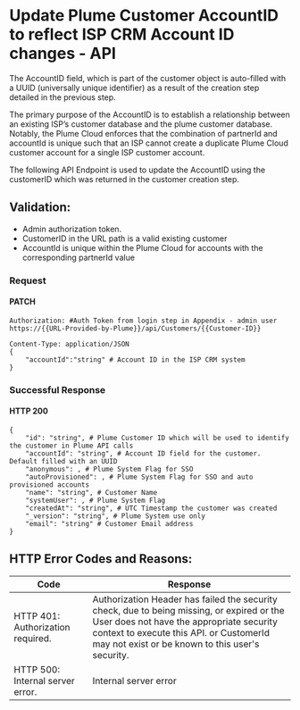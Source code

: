 # Update Plume Customer AccountID to reflect ISP CRM Account ID changes - API

The AccountID field, which is part of the customer object is auto-filled with a UUID (universally unique identifier) as a result of the creation step detailed in the previous step.

The primary purpose of the AccountID is to establish a relationship between an existing ISP’s customer database and the plume customer database. Notably, the Plume Cloud enforces that the combination of partnerId and accountId is unique such that an ISP cannot create a duplicate Plume Cloud customer account for a single ISP customer account.

The following API Endpoint is used to update the AccountID using the customerID which was returned in the customer creation step.

## Validation:
- Admin authorization token.
- CustomerID in the URL path is a valid existing customer
- AccountId is unique within the Plume Cloud for accounts with the corresponding partnerId value

### Request

#### PATCH

    Authorization: #Auth Token from login step in Appendix - admin user
    https://{{URL-Provided-by-Plume}}/api/Customers/{{Customer-ID}}

    Content-Type: application/JSON
    {
        "accountId":"string" # Account ID in the ISP CRM system
    }

### Successful Response

#### HTTP 200

    {
        "id": "string", # Plume Customer ID which will be used to identify the customer in Plume API calls
        "accountId": "string", # Account ID field for the customer. Default filled with an UUID
        "anonymous": , # Plume System Flag for SSO
        "autoProvisioned": , # Plume System Flag for SSO and auto provisioned accounts
        "name": "string", # Customer Name
        "systemUser": , # Plume System Flag
        "createdAt": "string", # UTC Timestamp the customer was created
        "_version": "string", # Plume System use only
        "email": "string" # Customer Email address
    }

## HTTP Error Codes and Reasons:

| Code | Response |
| ---- | -------- |
| HTTP 401: Authorization required. | Authorization Header has failed the security check, due to being missing, or expired or the User does not have the appropriate security context to execute this API. or CustomerId may not exist or be known to this user's security. |
| HTTP  500: Internal server error. | Internal server error |